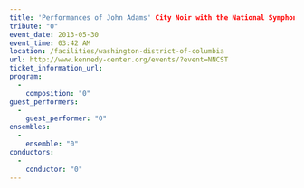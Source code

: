 ```yaml
---
title: 'Performances of John Adams' City Noir with the National Symphony Orchestra'
tribute: "0"
event_date: 2013-05-30
event_time: 03:42 AM
location: /facilities/washington-district-of-columbia
url: http://www.kennedy-center.org/events/?event=NNCST
ticket_information_url: 
program: 
  -
    composition: "0"
guest_performers: 
  -
    guest_performer: "0"
ensembles: 
  -
    ensemble: "0"
conductors: 
  -
    conductor: "0"
---
```

